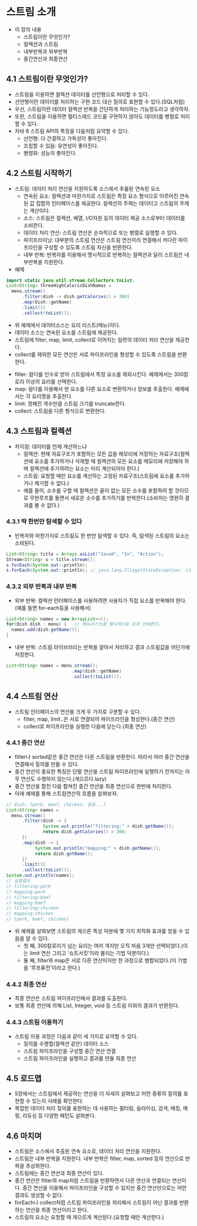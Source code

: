 # 스트림 소개
* 이 장의 내용
  - 스트림이란 무엇인가?
  - 컬렉션과 스트림
  - 내부반복과 외부반복
  - 중간연산과 최종연산

## 4.1 스트림이란 무엇인가?
* 스트림을 이용하면 컬렉션 데이터를 선언형으로 처리할 수 있다.
* 선언형이란 데이터를 처리하는 구현 코드 대신 질의로 표현할 수 있다.(SQL처럼)
* 우선, 스트림이란 데이터 컬렉션 반복을 간단하게 처리하는 기능정도라고 생각하자.
* 또한, 스트림을 이용하면 멀티스레드 코드를 구현하지 않아도 데이터를 병렬로 처리할 수 있다.
* 자바 8 스트림 API의 특징을 다음처럼 요약할 수 있다.
  - 선언형: 더 간결하고 가독성이 좋아진다.
  - 조립할 수 있음: 유연성이 좋아진다.
  - 병령화: 성능이 좋아진다.


## 4.2 스트림 시작하기
* 스트림: 데이터 처리 연산을 지원하도록 소스에서 추룰된 연속된 요소
  - 연속된 요소: 컬렉션과 마찬가지로 스트림은 특정 요소 형식으로 이루어진 연속된 값 집합의 인터페이스를 제공한다. 컬렉션의 주제는 데이터고 스트림의 주제는 계산이다.
  - 소스: 스트림은 컬렉션, 배열, I/O자원 등의 데이터 제공 소스로부터 데이터를 소비한다.
  - 데이터 처리 연산: 스트림 연산은 순차적으로 또는 병렬로 실행할 수 있다.
  - 파이프라이닝: 대부분의 스트림 연산은 스트림 연산끼리 연결해서 커다란 파이프라인을 구성할 수 있도록 스트림 자신을 반환한다.
  - 내부 반복: 반복자를 이용해서 명시적으로 반복하는 컬렉션과 달리 스트림은 내부반복을 지원한다.
* 예제
``` java
import static java.util.stream.Collectors.toList;
List<String> threeHighCaloricDishNames =
  menu.stream()
      .filter(dish -> dish.getCalories() > 300)
      .map(Dish::getName)
      .limit(3)
      .collect(toList());
```
  - 위 예제에서 데이터소스는 요리 리스트(메뉴)이다.
  - 데이터 소스는 연속된 요소를 스트림에 제공한다.
  - 스트림에 filter, map, limit, collect로 이어지는 일련의 데이터 처리 연산을 제공한다.
  - collect를 제외한 모든 연산은 서로 파이프라인을 형성할 수 있도록 스트림을 반환한다.
* filter: 람다를 인수로 받아 스트림에서 특정 요소를 제외시킨다. 예제에서는 300칼로리 이상의 요리를 선택한다.
* map: 람다를 이용해서 한 요소를 다른 요소로 변환하거나 정보를 추출한다. 예제에서는 각 요리명을 추출한다.
* limit: 정해진 개수만큼 스트림 크기를 truncate한다.
* collect: 스트림을 다른 형식으로 변환한다.

## 4.3 스트림과 컬렉션
* 차이점: 데이터를 언제 계산하느냐
  - 컬렉션: 현재 자료구조가 포함하는 모든 값을 메모리에 저장하는 자료구조(컬렉션에 요소를 추가하거나 삭제할 때 컬렉션의 모든 요소를 메모리에 저장해야 하며 컬렉션에 추가하려는 요소는            미리 계산되어야 한다.)
  - 스트림: 요청할 때만 요소를 계산하는 고정된 자료구조(스트림에 요소를 추가하거나 제거할 수 없다.)
  - 예를 들어, 소수를 구할 때 컬렉션은 끝이 없는 모든 소수를 포함하려 할 것이므로 무한루프를 돌면서 새로운 소수를 추가하기를 반복한다.(소비자는 영원히 결과를 볼 수 없다.)
### 4.3.1 딱 한번만 탐색할 수 있다
* 반복자와 마찬가지로 스트림도 한 번만 탐색할 수 있다. 즉, 탐색된 스트림의 요소는 소비된다.
```java
List<String> title = Arrays.asList("Java8", "In", "Action");
Stream<String> s = title.stream();
s.forEach(System.out::println);
s.forEach(System.out::println); // java.lang.IllegalStateException: 스트림이 이미 소비되었거나 닫힘
```
### 4.3.2 외부 반복과 내부 반복
* 외부 반복: 컬렉션 인터페이스를 사용하려면 사용자가 직접 요소를 반복해야 한다.(예를 들면 for-each등을 사용해서)
```java
List<String> names = new ArrayList<>();
for(Dish dish : menu) {   // 메뉴리스트를 명시적으로 순차 반복한다.
  names.add(dish.getName());
}
```
* 내부 반복: 스트림 라이브러리는 반복을 알아서 처리하고 결과 스트림값을 어딘가에 저장한다.
```java
List<String> names = menu.stream();
                         .map(dish::getName)
                         .collect(toList());
```

## 4.4 스트림 연산
* 스트림 인터페이스의 연산을 크게 두 가지로 구분할 수 있다.
  - filter, map, limit..은 서로 연결되어 파이프라인을 형성한다.(중간 연산)
  - collect로 파이프라인을 실행한 다음에 닫는다.(최종 연산)
### 4.4.1 중간 연산
* filter나 sorted같은 중간 연산은 다른 스트림을 반환한다. 따라서 여러 중간 연산을 연결해서 질의를 만들 수 있다.
* 중간 연산의 중요한 특징은 단말 연산을 스트림 파이프라인에 실행하기 전까지는 아무 연산도 수행하지 않는다.(게으르다.lazy)
* 중간 연산을 합친 다음 합쳐진 중간 연산을 최종 연산으로 한번에 처리한다.
* 아래 예제를 통해 스트림연산의 흐름을 살펴보자.
```java
// dish: [pork, beef, chicken, 등등...]
List<String> names =
  menu.stream()
      .filter(dish -> {
              System.out.println("filtering:" + dish.getName());
              return dish.getCalories() > 300;
      })
      .map(dish -> {
           System.out.println("mapping:" + dish.getName());
           return dish.getName();
      })
      .limit(3)
      .collect(toList());
System.out.println(names);
// 실행결과
// filtering:pork
// mapping:pork
// filtering:beef
// mapping:beef
// filtering:chicken
// mapping:chicken
// [pork, beef, chicken]
```
* 위 예제를 살펴보면 스트림의 게으른 특성 덕분에 몇 가지 최적화 효과를 얻을 수 있음을 알 수 있다.
  - 첫 째, 300칼로리가 넘는 요리는 여러 개지만 오직 처음 3개만 선택되었다.(이는 limit 연산 그리고 '쇼트서킷'이라 불리는 기법 덕분이다.)
  - 둘 째, filter와 map은 서로 다른 연산이지만 한 과정으로 병합되었다.(이 기법을 '루프퓨전'이라고 한다.)

### 4.4.2 최종 연산
* 최종 연산은 스트림 파이프라인에서 결과를 도출한다.
* 보통 최종 연산에 의해 List, Integer, void 등 스트림 이외의 결과가 반환된다.

### 4.4.3 스트림 이용하기
* 스트림 이용 과정은 다음과 같이 세 가지로 요약할 수 있다.
  - 질의를 수행할(컬렉션 같은) 데이터 소스
  - 스트림 파이프라인을 구성할 중간 연산 연결
  - 스트림 파이프라인을 실행하고 결과를 만들 최종 연산

## 4.5 로드맵
* 5장에서는 스트림에서 제공하는 연산을 더 자세히 살펴보고 어떤 종류의 질의를 표현할 수 있는지 사례를 확인한다.
* 복잡한 데이터 처리 질의를 표현하는 데 사용하는 필터링, 슬라이싱, 검색, 매칭, 매핑, 리듀싱 등 다양한 패턴도 살펴본다.

## 4.6 마치며
* 스트림은 소스에서 추출된 연속 요소로, 데이터 처리 연산을 지원한다.
* 스트림은 내부 반복을 지원한다. 내부 반복은 filter, map, sorted 등의 연산으로 반복을 추상화한다.
* 스트림에는 중간 연산과 최종 연산이 있다.
* 중간 연산은 filter와 map처럼 스트림을 반환하면서 다른 연산과 연결되는 연산이다. 중간 연산을 이용해서 파이프라인을 구성할 수 있지만 중간 연산만으로는 어떤 결과도 생성할 수 없다.
* forEach나 collect처럼 스트림 파이프라인을 처리해서 스트림이 아닌 결과를 반환하는 연산을 최종 연산이라고 한다.
* 스트림의 요소는 요청할 때 게으르게 계산된다.(요청할 때만 계산한다.)

